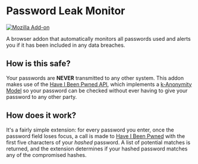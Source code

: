 # Password Leak Monitor

[![Mozilla Add-on](https://img.shields.io/amo/dw/password-leak-monitor.svg)](https://addons.mozilla.org/en-US/firefox/addon/password-leak-monitor/)

A browser addon that automatically monitors all passwords used and alerts you if it has been included in any data breaches.

## How is this safe?

Your passwords are **NEVER** transmitted to any other system. This addon makes use of the [Have I Been Pwned API](https://haveibeenpwned.com/API/), which implements a [k-Anonymity Model](https://en.wikipedia.org/wiki/K-anonymity) so your password can be checked without ever having to give your password to any other party.

## How does it work?

It's a fairly simple extension: for every password you enter, once the password field loses focus, a call is made to [Have I Been Pwned](https://haveibeenpwned.com/API/v2#PwnedPasswords) with the first five characters of your _hashed_ password. A list of potential matches is returned, and the extension determines if your hashed password matches any of the compromised hashes.
